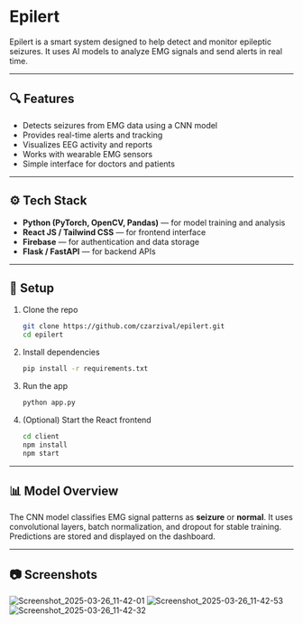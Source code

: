 # Epilert

Epilert is a smart system designed to help detect and monitor epileptic seizures.
It uses AI models to analyze EMG signals and send alerts in real time.

---

## 🔍 Features

* Detects seizures from EMG data using a CNN model
* Provides real-time alerts and tracking
* Visualizes EEG activity and reports
* Works with wearable EMG sensors
* Simple interface for doctors and patients

---

## ⚙️ Tech Stack

* **Python (PyTorch, OpenCV, Pandas)** — for model training and analysis
* **React JS / Tailwind CSS** — for frontend interface
* **Firebase** — for authentication and data storage
* **Flask / FastAPI** — for backend APIs

---

## 🚀 Setup

1. Clone the repo

   ```bash
   git clone https://github.com/czarzival/epilert.git
   cd epilert
   ```

2. Install dependencies

   ```bash
   pip install -r requirements.txt
   ```

3. Run the app

   ```bash
   python app.py
   ```

4. (Optional) Start the React frontend

   ```bash
   cd client
   npm install
   npm start
   ```

---

## 📊 Model Overview

The CNN model classifies EMG signal patterns as **seizure** or **normal**.
It uses convolutional layers, batch normalization, and dropout for stable training.
Predictions are stored and displayed on the dashboard.

---

## 📷 Screenshots

 ![Screenshot_2025-03-26_11-42-01](https://github.com/user-attachments/assets/e868bf2e-fc3b-4794-8187-de07dae595b3)
 ![Screenshot_2025-03-26_11-42-53](https://github.com/user-attachments/assets/16845e30-5b0f-4c4e-8a93-8792d2048dec)
![Screenshot_2025-03-26_11-42-32](https://github.com/user-attachments/assets/2452fd8a-c9e7-4922-8265-1e53d8dc074c)
